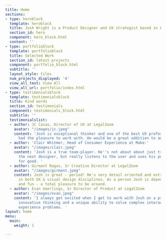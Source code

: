 ```yaml
---
title: Home
sections:
- type: heroblock
  template: heroblock
  title: Josh Wright is a Product Designer and UX strategist based in Los Angeles.
  section_id: hero
  component: hero_block.html
  content: ''
- type: portfolioblock
  template: portfolioblock
  title: Selected Work
  section_id: latest-projects
  component: portfolio_block.html
  subtitle: ''
  layout_style: tiles
  num_projects_displayed: '4'
  view_all_text: View All
  view_all_url: portfolio/index.html
- type: testimonialsblock
  template: testimonialsblock
  title: Kind words
  section_id: testimonials
  component: testimonials_block.html
  subtitle: ''
  testimonialslist:
  - author: JC Casas, Director of UX at LegalZoom
    avatar: "/images/jc.jpeg"
    content: 'Josh is exceptional thinker and one of the best UX professionals I’ve
      had the pleasure to work with. He would be a great addition to any team. '
  - author: 'Clair Whitmer, Head of Consumer Experience at Make:'
    avatar: "/images/clair.jpeg"
    content: 'Josh is a true team-player. He''s not about about just trying to out-creative
      the next designer, but really listens to the user and uses his powers of observation
      for good. '
  - author: Girmant Ragus, Sr Creative Director at LegalZoom
    avatar: "/images/girmant.jpeg"
    content: Josh is great - period! He's very detail oriented and extremely capable
      in both UX & visual design disciplines. As a person Josh is dependable, no nonsense
      and fun - a total pleasure to be around.
  - author: Evan Geerlings, Sr Director of Product at LegalZoom
    avatar: "/images/evan.jpeg"
    content: 'I always get excited when I get to work with Josh on a project. He brings
      innovative thinking and a unique ability to solve complex interaction and user
      experience problems. '
layout: home
menu:
  main:
    weight: 1

---
```

